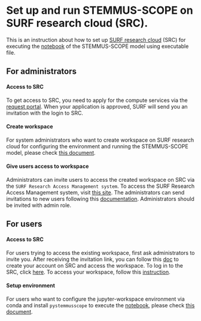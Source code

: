 # Set up and run STEMMUS-SCOPE on SURF research cloud (SRC).

This is an instruction about how to set up [SURF research cloud](https://www.surf.nl/en/surf-research-cloud-collaboration-portal-for-research) (SRC) for executing the [notebook](https://github.com/EcoExtreML/STEMMUS_SCOPE_Processing/blob/main/docs/notebooks/run_model_in_notebook.ipynb) of the STEMMUS-SCOPE model using executable file.

## For administrators

#### Access to SRC
To get access to SRC, you need to apply for the compute services via the [request portal](https://www.surf.nl/en/research-it/apply-for-access-to-compute-services). When your application is approved, SURF will send you an invitation with the login to SRC.

#### Create workspace
For system administrators who want to create workspace on SURF research cloud for configuring the environment and running the STEMMUS-SCOPE model, please check [this document](./create_workspace.md).

#### Give users access to workspace
Administrators can invite users to access the created workspace on SRC via the `SURF Research Access Management system`. To access the SURF Research Access Management system, visit [this site](https://sram.surf.nl/). The administrators can send invitations to new users following this [documentation](https://servicedesk.surf.nl/wiki/display/WIKI/Invite+colleagues+to+a+CO). Administrators should be invited with admin role.

## For users

#### Access to SRC
For users trying to access the existing workspace, first ask administrators to invite you. After receiving the invitation link, you can follow this [doc](./as_new_user.md) to create your account on SRC and access the workspace. To log in to the SRC, click [here](https://portal.live.surfresearchcloud.nl/). To access your workspace, follow this [instruction](https://servicedesk.surf.nl/wiki/display/WIKI/Log+in+to+your+workspace).

#### Setup environment
For users who want to configure the jupyter-workspace environment via conda and install `pystemmusscope` to execute the [notebook](https://github.com/EcoExtreML/STEMMUS_SCOPE_Processing/blob/main/docs/notebooks/run_model_in_notebook.ipynb), please check [this document](./setup_environment.md).
